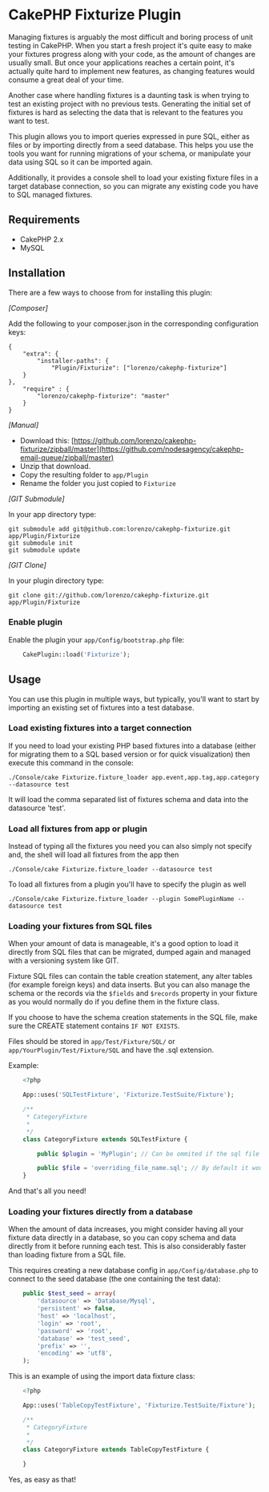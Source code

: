 # CakePHP Fixturize Plugin #

Managing fixtures is arguably the most difficult and boring process of unit testing in CakePHP.
When you start a fresh project it's quite easy to make your fixtures progress along with your code, as the
amount of changes are usually small. But once your applications reaches a certain point, it's actually quite hard to
implement new features, as changing features would consume a great deal of your time.

Another case where handling fixtures is a daunting task is when trying to test an existing project with no
previous tests. Generating the initial set of fixtures is hard as selecting the data that is relevant to the
features you want to test.

This plugin allows you to import queries expressed in pure SQL, either as files or by importing directly from
a seed database. This helps you use the tools you want for running migrations of your schema, or manipulate your
data using SQL so it can be imported again.

Additionally, it provides a console shell to load your existing fixture files in a target database connection, so you
can migrate any existing code you have to SQL managed fixtures.

## Requirements ##

* CakePHP 2.x
* MySQL

## Installation ##

There are a few ways to choose from for installing this plugin:

_[Composer]_

Add the following to your composer.json in the corresponding configuration keys:

	{
		"extra": {
			"installer-paths": {
				"Plugin/Fixturize": ["lorenzo/cakephp-fixturize"]
		}
	},
		"require" : {
			"lorenzo/cakephp-fixturize": "master"
		}
	}


_[Manual]_

* Download this: [https://github.com/lorenzo/cakephp-fixturize/zipball/master](https://github.com/nodesagency/cakephp-email-queue/zipball/master)
* Unzip that download.
* Copy the resulting folder to `app/Plugin`
* Rename the folder you just copied to `Fixturize`

_[GIT Submodule]_

In your app directory type:

	git submodule add git@github.com:lorenzo/cakephp-fixturize.git app/Plugin/Fixturize
	git submodule init
	git submodule update

_[GIT Clone]_

In your plugin directory type:

	git clone git://github.com/lorenzo/cakephp-fixturize.git app/Plugin/Fixturize

### Enable plugin

Enable the plugin your `app/Config/bootstrap.php` file:

```php
    CakePlugin::load('Fixturize');
```

## Usage

You can use this plugin in multiple ways, but typically, you'll want to start by importing an existing set of fixtures
into a test database.

### Load existing fixtures into a target connection

If you need to load your existing PHP based fixtures into a database (either for migrating them to a SQL based version or for quick visualization)
then execute this command in the console:

	./Console/cake Fixturize.fixture_loader app.event,app.tag,app.category --datasource test

It will load the comma separated list of fixtures schema and data into the datasource 'test'.

### Load all fixtures from app or plugin

Instead of typing all the fixtures you need you can also simply not specify and, the shell will load all fixtures from the app then

	./Console/cake Fixturize.fixture_loader --datasource test

To load all fixtures from a plugin you'll have to specify the plugin as well

	./Console/cake Fixturize.fixture_loader --plugin SomePluginName --datasource test

### Loading your fixtures from SQL files

When your amount of data is manageable, it's a good option to load it directly from SQL files that can be migrated, dumped again and
managed with a versioning system like GIT.

Fixture SQL files can contain the table creation statement, any alter tables (for example foreign keys) and data inserts. But you can also
manage the schema or the records via the `$fields` and `$records` property in your fixture as you would normally do if you define them in the 
fixture class.

If you choose to have the schema creation statements in the SQL file, make sure the CREATE statement contains `IF NOT EXISTS`.

Files should be stored in `app/Test/Fixture/SQL/` or `app/YourPlugin/Test/Fixture/SQL` and have the .sql extension.

Example:

```php
	<?php

	App::uses('SQLTestFixture', 'Fixturize.TestSuite/Fixture');

	/**
	 * CategoryFixture
	 *
	 */
	class CategoryFixture extends SQLTestFixture {

		public $plugin = 'MyPlugin'; // Can be ommited if the sql file is locate in app

		public $file = 'overriding_file_name.sql'; // By default it would use categories.sql
	}
```

And that's all you need!

### Loading your fixtures directly from a database

When the amount of data increases, you might consider having all your fixture data directly in a database, so you can copy schema and
data directly from it before running each test. This is also considerably faster than loading fixture from a SQL file.

This requires creating a new database config in `app/Config/database.php` to connect to the seed database (the one containing the test data):

```php
	public $test_seed = array(
		'datasource' => 'Database/Mysql',
		'persistent' => false,
		'host' => 'localhost',
		'login' => 'root',
		'password' => 'root',
		'database' => 'test_seed',
		'prefix' => '',
		'encoding' => 'utf8',
	);
```

This is an example of using the import data fixture class:

```php
	<?php

	App::uses('TableCopyTestFixture', 'Fixturize.TestSuite/Fixture');

	/**
	 * CategoryFixture
	 *
	 */
	class CategoryFixture extends TableCopyTestFixture {

	}
```

Yes, as easy as that!
